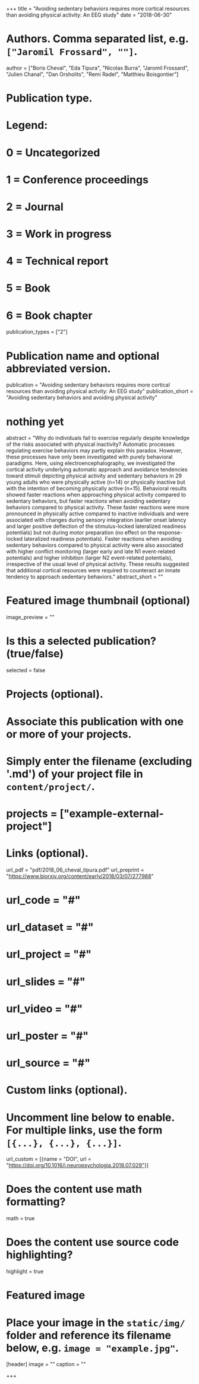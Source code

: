 +++
title = "Avoiding sedentary behaviors requires more cortical resources than avoiding physical activity: An EEG study"
date = "2018-06-30"

# Authors. Comma separated list, e.g. `["Jaromil Frossard", ""]`.
author = ["Boris Cheval", "Eda Tipura", "Nicolas Burra", "Jaromil Frossard", "Julien Chanal", "Dan Orsholits", "Remi Radel", "Matthieu Boisgontier"]

# Publication type.
# Legend:
# 0 = Uncategorized
# 1 = Conference proceedings
# 2 = Journal
# 3 = Work in progress
# 4 = Technical report
# 5 = Book
# 6 = Book chapter
publication_types = ["2"]

# Publication name and optional abbreviated version.
publication = "Avoiding sedentary behaviors requires more cortical resources than avoiding physical activity: An EEG study"
publication_short = "Avoiding sedentary behaviors and avoiding physical activity"

# nothing yet
abstract = "Why do individuals fail to exercise regularly despite knowledge of the risks associated with physical inactivity? Automatic processes regulating exercise behaviors may partly explain this paradox. However, these processes have only been investigated with purely behavioral paradigms. Here, using electroencephalography, we investigated the cortical activity underlying automatic approach and avoidance tendencies toward stimuli depicting physical activity and sedentary behaviors in 29 young adults who were physically active (n=14) or physically inactive but with the intention of becoming physically active (n=15). Behavioral results showed faster reactions when approaching physical activity compared to sedentary behaviors, but faster reactions when avoiding sedentary behaviors compared to physical activity. These faster reactions were more pronounced in physically active compared to inactive individuals and were associated with changes during sensory integration (earlier onset latency and larger positive deflection of the stimulus-locked lateralized readiness potentials) but not during motor preparation (no effect on the response-locked lateralized readiness potentials). Faster reactions when avoiding sedentary behaviors compared to physical activity were also associated with higher conflict monitoring (larger early and late N1 event-related potentials) and higher inhibition (larger N2 event-related potentials), irrespective of the usual level of physical activity. These results suggested that additional cortical resources were required to counteract an innate tendency to approach sedentary behaviors."
abstract_short = ""

# Featured image thumbnail (optional)
image_preview = ""

# Is this a selected publication? (true/false)
selected = false

# Projects (optional).
#   Associate this publication with one or more of your projects.
#   Simply enter the filename (excluding '.md') of your project file in `content/project/`.
# projects = ["example-external-project"]

# Links (optional).
url_pdf = "pdf/2018_06_cheval_tipura.pdf"
url_preprint = "https://www.biorxiv.org/content/early/2018/03/07/277988"
# url_code = "#"
# url_dataset = "#"
# url_project = "#"
# url_slides = "#"
# url_video = "#"
# url_poster = "#"
# url_source = "#"

# Custom links (optional).
#   Uncomment line below to enable. For multiple links, use the form `[{...}, {...}, {...}]`.
url_custom = [{name = "DOI", url = "https://doi.org/10.1016/j.neuropsychologia.2018.07.029"}]

# Does the content use math formatting?
math = true

# Does the content use source code highlighting?
highlight = true

# Featured image
# Place your image in the `static/img/` folder and reference its filename below, e.g. `image = "example.jpg"`.
[header]
image = ""
caption = ""

+++

